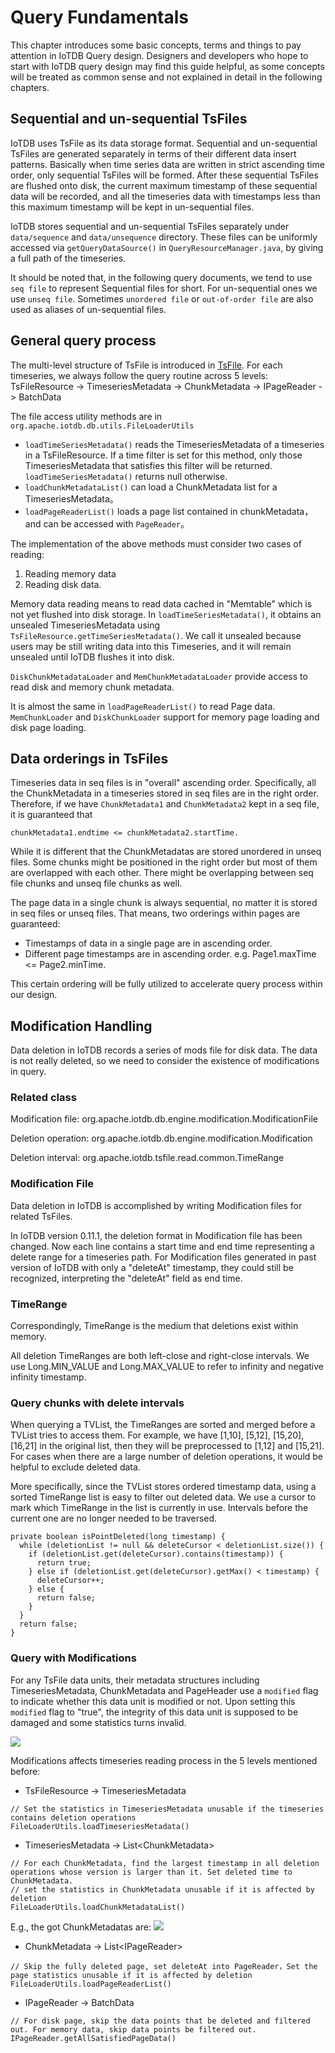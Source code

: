 <!--

    Licensed to the Apache Software Foundation (ASF) under one
    or more contributor license agreements.  See the NOTICE file
    distributed with this work for additional information
    regarding copyright ownership.  The ASF licenses this file
    to you under the Apache License, Version 2.0 (the
    "License"); you may not use this file except in compliance
    with the License.  You may obtain a copy of the License at
    
        http://www.apache.org/licenses/LICENSE-2.0
    
    Unless required by applicable law or agreed to in writing,
    software distributed under the License is distributed on an
    "AS IS" BASIS, WITHOUT WARRANTIES OR CONDITIONS OF ANY
    KIND, either express or implied.  See the License for the
    specific language governing permissions and limitations
    under the License.

-->

# Query Fundamentals

This chapter introduces some basic concepts, terms and things to pay attention in IoTDB Query design. 
Designers and developers who hope to start with IoTDB query design may find this guide helpful, as some concepts will be treated as common sense and not explained in detail in the following chapters. 

## Sequential and un-sequential TsFiles

IoTDB uses TsFile as its data storage format. Sequential and un-sequential TsFiles are generated separately in terms of their different data insert patterns.
Basically when time series data are written in strict ascending time order, only sequential TsFiles will be formed. 
After these sequential TsFiles are flushed onto disk, the current maximum timestamp of these sequential data will be recorded, and all the timeseries data with timestamps less than this maximum timestamp will be kept in un-sequential files.

IoTDB stores sequential and un-sequential TsFiles separately under `data/sequence` and `data/unsequence` directory. These files can be uniformly accessed via `getQueryDataSource()` in `QueryResourceManager.java`, by giving a full path of the timeseries.

It should be noted that, in the following query documents, we tend to use `seq file` to represent Sequential files for short. For un-sequential ones we use `unseq file`. Sometimes `unordered file` or `out-of-order file` are also used as aliases of un-sequential files.

## General query process

The multi-level structure of TsFile is introduced in [TsFile](../TsFile/TsFile.md). 
For each timeseries, we always follow the query routine across 5 levels: TsFileResource -> TimeseriesMetadata -> ChunkMetadata -> IPageReader -> BatchData

The file access utility methods are in `org.apache.iotdb.db.utils.FileLoaderUtils`

* `loadTimeSeriesMetadata()` reads the TimeseriesMetadata of a timeseries in a TsFileResource. If a time filter is set for this method, only those TimeseriesMetadata that satisfies this filter will be returned. `loadTimeSeriesMetadata()` returns null otherwise.
* `loadChunkMetadataList()` can load a ChunkMetadata list for a TimeseriesMetadata。
* `loadPageReaderList()` loads a page list contained in chunkMetadata，and can be accessed with `PageReader`。

The implementation of the above methods must consider two cases of reading: 
1. Reading memory data
2. Reading disk data.

Memory data reading means to read data cached in "Memtable" which is not yet flushed into disk storage.
In `loadTimeSeriesMetadata()`, it obtains an unsealed TimeseriesMetadata using `TsFileResource.getTimeSeriesMetadata()`.
We call it unsealed because users may be still writing data into this Timeseries, and it will remain unsealed until IoTDB flushes it into disk.

`DiskChunkMetadataLoader` and `MemChunkMetadataLoader` provide access to read disk and memory chunk metadata.

It is almost the same in `loadPageReaderList()` to read Page data. 
`MemChunkLoader` and `DiskChunkLoader` support for memory page loading and disk page loading. 

## Data orderings in TsFiles

Timeseries data in seq files is in "overall" ascending order. Specifically, all the ChunkMetadata in a timeseries stored in seq files are in the right order.
Therefore, if we have `ChunkMetadata1` and `ChunkMetadata2` kept in a seq file, it is guaranteed that 
```
chunkMetadata1.endtime <= chunkMetadata2.startTime.
```

While it is different that the ChunkMetadatas are stored unordered in unseq files. Some chunks might be positioned in the right order but most of them are overlapped with each other. There might be overlapping between seq file chunks and unseq file chunks as well.

The page data in a single chunk is always sequential, no matter it is stored in seq files or unseq files. 
That means, two orderings within pages are guaranteed:
* Timestamps of data in a single page are in ascending order.
* Different page timestamps are in ascending order. e.g. Page1.maxTime <= Page2.minTime.

This certain ordering will be fully utilized to accelerate query process within our design.

## Modification Handling

Data deletion in IoTDB records a series of mods file for disk data. The data is not really deleted, so we need to consider the existence of modifications in query.

### Related class

Modification file: org.apache.iotdb.db.engine.modification.ModificationFile

Deletion operation: org.apache.iotdb.db.engine.modification.Modification

Deletion interval: org.apache.iotdb.tsfile.read.common.TimeRange

### Modification File
Data deletion in IoTDB is accomplished by writing Modification files for related TsFiles.

In IoTDB version 0.11.1, the deletion format in Modification file has been changed. Now each line contains a start time and end time representing a delete range for a timeseries path. 
For Modification files generated in past version of IoTDB with only a "deleteAt" timestamp, they could still be recognized, interpreting the "deleteAt" field as end time.

### TimeRange  
Correspondingly, TimeRange is the medium that deletions exist within memory.

All deletion TimeRanges are both left-close and right-close intervals. We use Long.MIN_VALUE and Long.MAX_VALUE to refer to infinity and negative infinity timestamp.

### Query chunks with delete intervals
When querying a TVList, the TimeRanges are sorted and merged before a TVList tries to access them. 
For example, we have [1,10], [5,12], [15,20], [16,21] in the original list, then they will be preprocessed to [1,12] and [15,21].
For cases when there are a large number of deletion operations, it would be helpful to exclude deleted data.

More specifically, since the TVList stores ordered timestamp data, using a sorted TimeRange list is easy to filter out deleted data.
We use a cursor to mark which TimeRange in the list is currently in use. Intervals before the current one are no longer needed to be traversed.
```
private boolean isPointDeleted(long timestamp) {
  while (deletionList != null && deleteCursor < deletionList.size()) {
    if (deletionList.get(deleteCursor).contains(timestamp)) {
      return true;
    } else if (deletionList.get(deleteCursor).getMax() < timestamp) {
      deleteCursor++;
    } else {
      return false;
    }
  }
  return false;
}
```


### Query with Modifications

For any TsFile data units, their metadata structures including TimeseriesMetadata, ChunkMetadata and PageHeader use a `modified` flag to indicate whether this data unit is modified or not.
Upon setting this `modified` flag to "true", the integrity of this data unit is supposed to be damaged and some statistics turns invalid. 

![](https://user-images.githubusercontent.com/59866276/87266560-27fc4880-c4f8-11ea-9c8f-6794a9c599cb.jpg)

Modifications affects timeseries reading process in the 5 levels mentioned before:
* TsFileResource -> TimeseriesMetadata

```
// Set the statistics in TimeseriesMetadata unusable if the timeseries contains deletion operations 
FileLoaderUtils.loadTimeseriesMetadata()
```

* TimeseriesMetadata -> List\<ChunkMetadata\>

```
// For each ChunkMetadata, find the largest timestamp in all deletion operations whose version is larger than it. Set deleted time to ChunkMetadata. 
// set the statistics in ChunkMetadata unusable if it is affected by deletion
FileLoaderUtils.loadChunkMetadataList()
```

E.g., the got ChunkMetadatas are:
![](https://user-images.githubusercontent.com/59866276/87266976-0b144500-c4f9-11ea-95b3-15d60d2b7416.jpg)
* ChunkMetadata -> List\<IPageReader\>

```
// Skip the fully deleted page, set deleteAt into PageReader，Set the page statistics unusable if it is affected by deletion
FileLoaderUtils.loadPageReaderList()
```

* IPageReader -> BatchData

```
// For disk page, skip the data points that be deleted and filtered out. For memory data, skip data points be filtered out.
IPageReader.getAllSatisfiedPageData()
```
